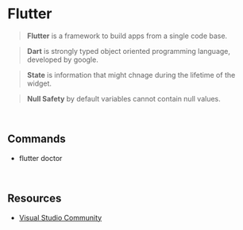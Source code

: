 # Flutter

> **Flutter** is a framework to build apps from a single code base.

> **Dart** is strongly typed object oriented programming language, developed by google. 

> **State** is information that might chnage during the lifetime of the widget.

> **Null Safety** by default variables cannot contain null values.


</br>


## Commands
- flutter doctor


</br>

## Resources
* [Visual Studio Community](https://visualstudio.microsoft.com/vs/community/)
